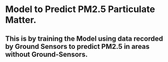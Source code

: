 # Model to Predict PM2.5 Particulate Matter.
## This is by training the Model using data recorded by Ground Sensors to predict PM2.5 in areas without Ground-Sensors.
